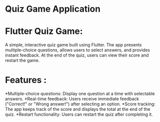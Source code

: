 # Quiz Game Application
# Flutter Quiz Game:
A simple, interactive quiz game built using Flutter. The app presents multiple-choice questions, allows users to select answers, and provides instant feedback. At the end of the quiz, users can view their score and restart the game.
# Features :
*Multiple-choice questions: Display one question at a time with selectable answers.
*Real-time feedback: Users receive immediate feedback ("Correct!" or "Wrong answer!") after selecting an option.
*Score tracking: The app keeps track of the score and displays the total at the end of the quiz.
*Restart functionality: Users can restart the quiz after completing it.
